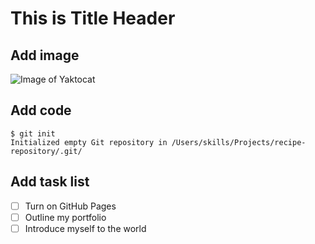# This is Title Header

## Add image
![Image of Yaktocat](https://octodex.github.com/images/yaktocat.png)

## Add code
```
$ git init
Initialized empty Git repository in /Users/skills/Projects/recipe-repository/.git/
```
## Add task list
- [ ] Turn on GitHub Pages
- [ ] Outline my portfolio
- [ ] Introduce myself to the world
